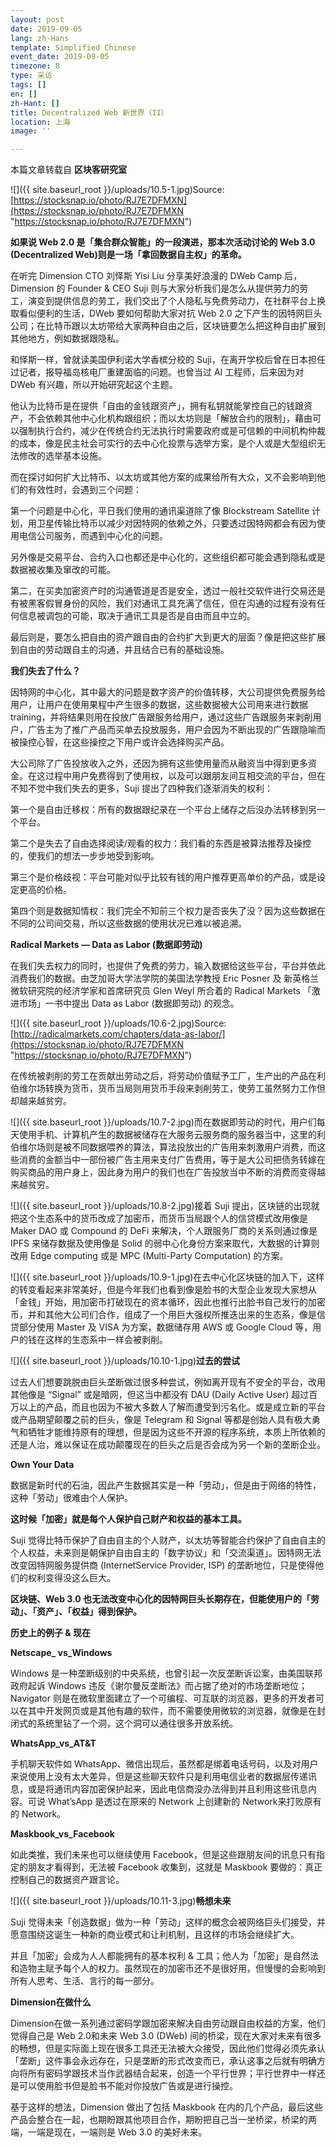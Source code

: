 ```yaml
---
layout: post
date: 2019-09-05
lang: zh-Hans
template: Simplified Chinese
event_date: 2019-09-05
timezone: 8
type: 采访
tags: []
en: []
zh-Hant: []
title: Decentralized Web 新世界（II）
location: 上海
image: ''

---
```

本篇文章转载自 **区块客研究室**

![]({{ site.baseurl_root }}/uploads/10.5-1.jpg)Source: [https://stocksnap.io/photo/RJ7E7DFMXN](https://stocksnap.io/photo/RJ7E7DFMXN "https://stocksnap.io/photo/RJ7E7DFMXN")

**如果说 Web 2.0 是「集合群众智能」的一段演进，那本次活动讨论的 Web 3.0 (Decentralized Web)则是一场「拿回数据自主权」的革命。**

在听完 Dimension CTO 刘怿斯 Yisi Liu 分享美好浪漫的 DWeb Camp 后，Dimension 的 Founder & CEO Suji 则与大家分析我们是怎么从提供劳力的劳工，演变到提供信息的劳工，我们交出了个人隐私与免费劳动力，在社群平台上换取看似便利的生活，DWeb 要如何帮助大家对抗 Web 2.0 之下产生的因特网巨头公司；在比特币跟以太坊带给大家两种自由之后，区块链要怎么把这种自由扩展到其他地方，例如数据跟隐私。

和怿斯一样，曾就读美国伊利诺大学香槟分校的 Suji，在离开学校后曾在日本担任过记者，报导福岛核电厂重建面临的问题。也曾当过 AI 工程师，后来因为对 DWeb 有兴趣，所以开始研究起这个主题。

他认为比特币是在提供「自由的金钱跟资产」，拥有私钥就能掌控自己的钱跟资产，不会依赖其他中心化机构跟组织；而以太坊则是「解放合约的限制」，藉由可以强制执行合约，减少在传统合约无法执行时需要政府或是可信赖的中间机构仲裁的成本，像是民主社会可实行的去中心化投票与选举方案，是个人或是大型组织无法修改的选举基本设施。

而在探讨如何扩大比特币、以太坊或其他方案的成果给所有大众，又不会影响到他们的有效性时，会遇到三个问题：

第一个问题是中心化，平日我们使用的通讯渠道除了像 Blockstream Satellite 计划，用卫星传输比特币以减少对因特网的依赖之外，只要透过因特网都会有因为使用电信公司服务，而遇到中心化的问题。

另外像是交易平台、合约入口也都还是中心化的，这些组织都可能会遇到隐私或是数据被收集及窜改的可能。

第二，在买卖加密资产时的沟通管道是否是安全，透过一般社交软件进行交易还是有被黑客假冒身份的风险，我们对通讯工具充满了信任，但在沟通的过程有没有任何信息被调包的可能，取决于通讯工具是否是自由而且中立的。

最后则是，要怎么把自由的资产跟自由的合约扩大到更大的层面？像是把这些扩展到自由的劳动跟自主的沟通，并且结合已有的基础设施。

**我们失去了什么？**

因特网的中心化，其中最大的问题是数字资产的价值转移，大公司提供免费服务给用户，让用户在使用果程中产生很多的数据，这些数据被大公司用来进行数据 training，并将结果则用在投放广告跟服务给用户，通过这些广告跟服务来剥削用户，广告主为了推广产品而买单去投放服务，用户会因为不断出现的广告跟隐喻而被操控心智，在这些操控之下用户或许会选择购买产品。

大公司除了广告投放收入之外，还因为拥有这些使用量而从融资当中得到更多资金。在这过程中用户免费得到了使用权，以及可以跟朋友间互相交流的平台，但在不知不觉中我们失去的更多，Suji 提出了四种我们逐渐消失的权利：

第一个是自由迁移权：所有的数据跟纪录在一个平台上储存之后没办法转移到另一个平台。

第二个是失去了自由选择阅读/观看的权力：我们看的东西是被算法推荐及操控的，使我们的想法一步步地受到影响。

第三个是价格歧视：平台可能对似乎比较有钱的用户推荐更高单价的产品，或是设定更高的价格。

第四个则是数据知情权：我们完全不知前三个权力是否丧失了没？因为这些数据在不同的公司间交易，所以这些数据的使用状况已难以被追溯。

**Radical Markets — Data as Labor (数据即劳动)**

在我们失去权力的同时，也提供了免费的劳力，输入数据给这些平台，平台并依此消费我们的数据。由芝加哥大学法学院的美国法学教授 Eric Posner 及 新英格兰微软研究院的经济学家和首席研究员 Glen Weyl 所合着的 Radical Markets 「激进市场」一书中提出 Data as Labor (数据即劳动) 的观念。

![]({{ site.baseurl_root }}/uploads/10.6-2.jpg)Source: [http://radicalmarkets.com/chapters/data-as-labor/](https://stocksnap.io/photo/RJ7E7DFMXN "https://stocksnap.io/photo/RJ7E7DFMXN")

在传统被剥削的劳工在贡献出劳动之后，将劳动价值赋予工厂，生产出的产品在利伯维尔场转换为货币，货币当局则用货币手段来剥削劳工，使劳工虽然努力工作但却越来越贫穷。

![]({{ site.baseurl_root }}/uploads/10.7-2.jpg)而在数据即劳动的时代，用户们每天使用手机、计算机产生的数据被储存在大服务云服务商的服务器当中，这里的利伯维尔场则是被不同数据喂养的算法，算法投放出的广告用来刺激用户消费，而这些消费的金额当中一部份被广告主用来支付广告费用，等于是大公司把债务转嫁在购买商品的用户身上，因此身为用户的我们也在广告投放当中不断的消费而变得越来越贫穷。

![]({{ site.baseurl_root }}/uploads/10.8-2.jpg)接着 Suji 提出，区块链的出现就把这个生态系中的货币改成了加密币，而货币当局跟个人的信贷模式改用像是 Maker DAO 或 Compound 的 DeFi 来解决，个人跟服务厂商的关系则通过像是 IPFS 来储存数据及使用像是 Solid 的弱中心化身份方案来取代，大数据的计算则改用 Edge computing 或是 MPC (Multi-Party Computation) 的方案。

![]({{ site.baseurl_root }}/uploads/10.9-1.jpg)在去中心化区块链的加入下，这样的转变看起来非常美好，但是今年我们也看到像是脸书的大型企业发现大家想从「金钱」开始，用加密币打破现在的资本循环，因此也推行出脸书自己发行的加密币，并和其他大公司们合作，组成了一个用巨大强权所推迭出来的生态系，像是信贷部分使用 Master 及 VISA 为方案，数据储存用 AWS 或 Google Cloud 等，用户的钱在这样的生态系中一样会被剥削。

![]({{ site.baseurl_root }}/uploads/10.10-1.jpg)**过去的尝试**

过去人们想要跳脱由巨头垄断做过很多种尝试，例如离开现有不安全的平台，改用其他像是 “Signal” 或是暗网，但这当中都没有 DAU (Daily Active User) 超过百万以上的产品，而且也因为不被大多数人了解而遭受到污名化。或是成立新的平台或产品期望颠覆之前的巨头，像是 Telegram 和 Signal 等都是创始人具有极大勇气和牺牲才能维持原有的理想，但是因为这些不开源的程序系统，本质上所依赖的还是人治，难以保证在成功颠覆现在的巨头之后是否会成为另一个新的垄断企业。

**Own Your Data**

数据是新时代的石油，因此产生数据其实是一种「劳动」，但是由于网络的特性，这种「劳动」很难由个人保护。

**这时候「加密」就是每个人保护自己财产和权益的基本工具。**

Suji 觉得比特币保护了自由自主的个人财产，以太坊等智能合约保护了自由自主的个人权益，未来则是朝保护自由自主的「数字协议」和「交流渠道」。因特网无法改变因特网服务提供商 (InternetService Provider, ISP) 的垄断地位，只是使得他们的权利变得没这么巨大。

**区块链、Web 3.0 也无法改变中心化的因特网巨头长期存在，但能使用户的「劳动」、「资产」、「权益」得到保护。**

**历史上的例子 & 现在**

**Netscape_ vs_Windows**

Windows 是一种垄断级别的中央系统，也曾引起一次反垄断诉讼案，由美国联邦政府起诉 Windows 违反《谢尔曼反垄断法》而占据了绝对的市场垄断地位；Navigator 则是在微软里面建立了一个可编程、可互联的浏览器，更多的开发者可以在其中开发网页或是其他有趣的软件，而不需要使用微软的浏览器，就像是在封闭式的系统里钻了一个洞，这个洞可以通往很多开放系统。

**WhatsApp_vs_AT&T**

手机聊天软件如 WhatsApp、微信出现后，虽然都是绑着电话号码，以及对用户来说使用上没有太大差异，但是这些聊天软件只是利用电信业者的数据层传递讯息，或是将通讯内容加密保护起来，因此电信商没办法得到并且利用这些讯息内容。可说 What’sApp 是透过在原来的 Network 上创建新的 Network来打败原有的 Network。

**Maskbook_vs_Facebook**

如此类推，我们未来也可以继续使用 Facebook，但是这些跟朋友间的讯息只有指定的朋友才看得到，无法被 Facebook 收集到，这就是 Maskbook 要做的：真正控制自己的数据资产跟言论。

![]({{ site.baseurl_root }}/uploads/10.11-3.jpg)**畅想未来**

Suji 觉得未来「创造数据」做为一种「劳动」这样的概念会被网络巨头们接受，并愿意围绕这诞生一种新的商业模式和让利机制，且这样的市场会继续扩大。

并且「加密」会成为人人都能拥有的基本权利 & 工具；他人为「加密」是自然法和造物主赋予每个人的权力。虽然现在的加密币还不是很好用，但慢慢的会影响到所有人思考、生活、言行的每一部分。

**Dimension在做什么**

Dimension在做一系列通过密码学跟加密来解决自由劳动跟自由权益的方案，他们觉得自己是 Web 2.0和未来 Web 3.0 (DWeb) 间的桥梁，现在大家对未来有很多的畅想，但是实际面上现在很多工具还无法被大众接受，因此他们觉得必须先承认「垄断」这件事会永远存在，只是垄断的形式改变而已，承认这事之后就有明确方向将所有密码学跟技术当作武器结合起来，创造一个平行世界；平行世界中一样还是可以使用脸书但是脸书不能对你投放广告或是进行操控。

基于这样的想法，Dimension 做出了包括 Maskbook 在内的几个产品，最后这些产品会整合在一起，也期盼跟其他项目合作，期盼把自己当一坐桥梁，桥梁的两端，一端是现在，一端则是 Web 3.0 的美好未来。